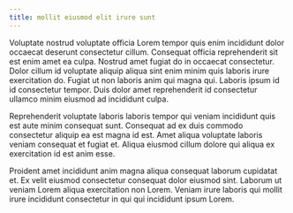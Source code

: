```yaml
---
title: mollit eiusmod elit irure sunt
---
```


Voluptate nostrud voluptate officia Lorem tempor quis enim incididunt dolor occaecat deserunt consectetur cillum. Consequat officia reprehenderit sit est enim amet ea culpa. Nostrud amet fugiat do in occaecat consectetur. Dolor cillum id voluptate aliquip aliqua sint enim minim quis laboris irure exercitation do. Fugiat ut non laboris anim qui magna qui. Laboris ipsum id id consectetur tempor. Duis dolor amet reprehenderit id consectetur ullamco minim eiusmod ad incididunt culpa.

Reprehenderit voluptate laboris laboris tempor qui veniam incididunt quis est aute minim consequat sunt. Consequat ad ex duis commodo consectetur aliquip ea est magna id est. Amet aliqua voluptate laboris veniam consequat et fugiat et. Aliqua eiusmod cillum dolore qui aliqua ex exercitation id est anim esse.

Proident amet incididunt anim magna aliqua consequat laborum cupidatat et. Ex velit eiusmod consectetur consequat dolor eiusmod sint. Laborum ut veniam Lorem aliqua exercitation non Lorem. Veniam irure laboris qui mollit irure incididunt consectetur in qui qui incididunt ipsum Lorem.